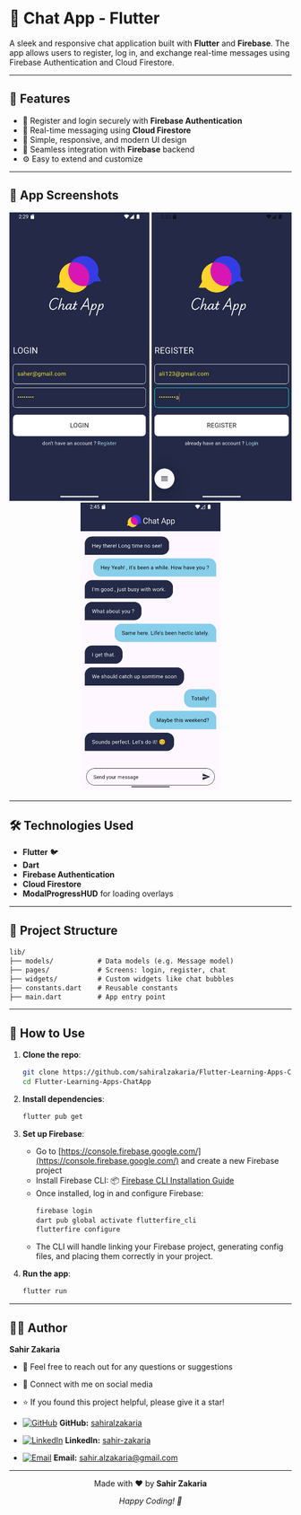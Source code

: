 # 💬 Chat App - Flutter

A sleek and responsive chat application built with **Flutter** and **Firebase**. The app allows users to register, log in, and exchange real-time messages using Firebase Authentication and Cloud Firestore.

---

## 🚀 Features

- 🔐 Register and login securely with **Firebase Authentication**  
- 💬 Real-time messaging using **Cloud Firestore**  
- 🎯 Simple, responsive, and modern UI design  
- 📡 Seamless integration with **Firebase** backend  
- ⚙️ Easy to extend and customize  

---

## 📸 App Screenshots

<p align="center">
  <img src="assets/share/1.png" width="250" />
  <img src="assets/share/2.png" width="250" />
  <img src="assets/share/3.png" width="250" />
</p>

---


## 🛠️ Technologies Used

- **Flutter** 🐦  
- **Dart**  
- **Firebase Authentication**  
- **Cloud Firestore**  
- **ModalProgressHUD** for loading overlays  

---

## 📂 Project Structure

```
lib/
├── models/           # Data models (e.g. Message model)
├── pages/            # Screens: login, register, chat
├── widgets/          # Custom widgets like chat bubbles
├── constants.dart    # Reusable constants
├── main.dart         # App entry point
```

---


## 📝 How to Use

1. **Clone the repo**:
   ```bash
   git clone https://github.com/sahiralzakaria/Flutter-Learning-Apps-ChatApp.git
   cd Flutter-Learning-Apps-ChatApp
   ```

2. **Install dependencies**:
   ```bash
   flutter pub get
   ```


3. **Set up Firebase**:
   - Go to [https://console.firebase.google.com/](https://console.firebase.google.com/) and create a new Firebase project
   - Install Firebase CLI:
     📦 [Firebase CLI Installation Guide](https://firebase.google.com/docs/cli)
   - Once installed, log in and configure Firebase:
     ```bash
     firebase login
     dart pub global activate flutterfire_cli
     flutterfire configure
     ```
   - The CLI will handle linking your Firebase project, generating config files, and placing them correctly in your project.


4. **Run the app**:
   ```bash
   flutter run
   ```

---


## 👨‍💻 Author

**Sahir Zakaria**

- 📧 Feel free to reach out for any questions or suggestions
- 🔗 Connect with me on social media
- ⭐ If you found this project helpful, please give it a star!


- [![GitHub](https://img.shields.io/badge/GitHub-100000?style=flat&logo=github&logoColor=white)](https://github.com/sahiralzakaria) **GitHub:** [sahiralzakaria](https://github.com/sahiralzakaria)  
- [![LinkedIn](https://img.shields.io/badge/LinkedIn-0A66C2?style=flat&logo=linkedin&logoColor=white)](https://www.linkedin.com/in/sahir-zakaria-39873531b) **LinkedIn:** [sahir-zakaria](https://www.linkedin.com/in/sahir-zakaria-39873531b)  
- [![Email](https://img.shields.io/badge/Email-D14836?style=flat&logo=gmail&logoColor=white)](mailto:sahir.alzakaria@gmail.com) **Email:** sahir.alzakaria@gmail.com

---

<div align="center">
  <p>Made with ❤️ by <strong>Sahir Zakaria</strong></p>
  <p><em>Happy Coding! 🚀</em></p>
</div>
